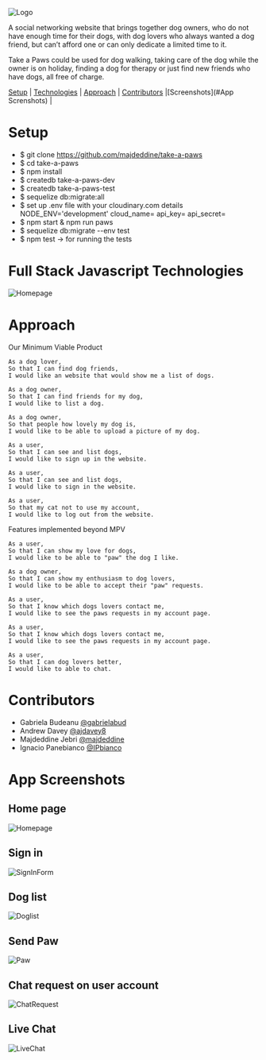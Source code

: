 ![Logo](/src/images/take-a-paws.svg)

A social networking website that brings together dog owners, who do not have enough time for their dogs, with dog lovers who always wanted a dog friend, but can’t afford one or can only dedicate a limited time to it.

Take a Paws could be used for dog walking, taking care of the dog while the owner is on holiday, finding a dog for therapy or just find new friends who have dogs, all free of charge.

 [Setup](#Setup) | [Technologies](#Technologies) | [Approach](#Approach) | [Contributors](#Contributors) |[Screenshots](#App Screnshots) |

 # Setup
 - $ git clone https://github.com/majdeddine/take-a-paws
 - $ cd take-a-paws
 - $ npm install
 - $ createdb take-a-paws-dev
 - $ createdb take-a-paws-test
 - $ sequelize db:migrate:all
 - $ set up .env file with your cloudinary.com details
     NODE_ENV='development'
     cloud_name=
     api_key=
     api_secret=
 - $ npm start  & npm run paws
 - $ sequelize db:migrate --env test
 - $ npm test -> for running the tests

 # Full Stack Javascript Technologies
 ![Homepage](/src/images/tech.jpg)

 # Approach
 Our Minimum Viable Product

 ```
 As a dog lover,
 So that I can find dog friends,
 I would like an website that would show me a list of dogs.

 As a dog owner,
 So that I can find friends for my dog,
 I would like to list a dog.

 As a dog owner,
 So that people how lovely my dog is,
 I would like to be able to upload a picture of my dog.

 As a user,
 So that I can see and list dogs,
 I would like to sign up in the website.

 As a user,
 So that I can see and list dogs,
 I would like to sign in the website.

 As a user,
 So that my cat not to use my account,
 I would like to log out from the website.
 ```
 Features implemented beyond MPV

  ```
 As a user,
 So that I can show my love for dogs,
 I would like to be able to "paw" the dog I like.

 As a dog owner,
 So that I can show my enthusiasm to dog lovers,
 I would like to be able to accept their "paw" requests.

 As a user,
 So that I know which dogs lovers contact me,
 I would like to see the paws requests in my account page.

 As a user,
 So that I know which dogs lovers contact me,
 I would like to see the paws requests in my account page.

 As a user,
 So that I can dog lovers better,
 I would like to able to chat.
  ```

 # Contributors
- Gabriela Budeanu [@gabrielabud](https://github.com/gabrielabud)
- Andrew Davey [@ajdavey8](https://github.com/ajdavey8)
- Majdeddine Jebri [@majdeddine](https://github.com/majdeddine)
- Ignacio Panebianco [@IPbianco](https://github.com/IPbianco)

# App Screenshots

## Home page
![Homepage](/src/images/home.jpg)
## Sign in
![SignInForm](/src/images/sign.jpg)
## Dog list
![Doglist](/src/images/doglist.jpg)
## Send Paw
![Paw](/src/images/paw.jpg)
## Chat request on user account
![ChatRequest](/src/images/chatrequest.jpg)
## Live Chat
![LiveChat](/src/images/livechat.jpg)
